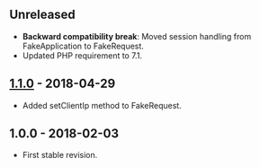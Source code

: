## Unreleased
- **Backward compatibility break**: Moved session handling from FakeApplication to FakeRequest.
- Updated PHP requirement to 7.1.

## [1.1.0] - 2018-04-29
- Added setClientIp method to FakeRequest.

## 1.0.0 - 2018-02-03
- First stable revision.

[1.1.0]: https://github.com/themichaelhall/bluemvc-fakes/compare/v1.0.0...v1.1.0